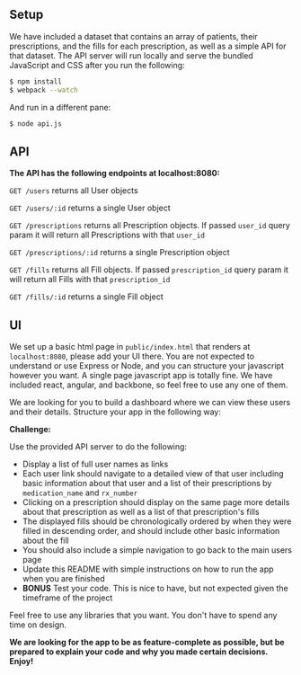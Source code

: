 ## Setup
We have included a dataset that contains an array of patients, their prescriptions, and the fills for each prescription, as well as a simple API for that dataset. The API server will run locally and serve the bundled JavaScript and CSS after you run the following:

```sh
$ npm install
$ webpack --watch
```

And run in a different pane:
```sh
$ node api.js
```

## API

**The API has the following endpoints at localhost:8080:**

`GET /users` returns all User objects

`GET /users/:id` returns a single User object

`GET /prescriptions` returns all Prescription objects. If passed `user_id` query param it will return all Prescriptions with that `user_id`

`GET /prescriptions/:id` returns a single Prescription object

`GET /fills` returns all Fill objects. If passed `prescription_id` query param it will return all Fills with that `prescription_id`

`GET /fills/:id` returns a single Fill object

## UI

We set up a basic html page in `public/index.html` that renders at `localhost:8080`, please add your UI there. You are not expected to understand or use Express or Node, and you can structure your javascript however you want. A single page javascript app is totally fine. We have included react, angular, and backbone, so feel free to use any one of them.

We are looking for you to build a dashboard where we can view these users and their details. Structure your app in the following way:

**Challenge:**

Use the provided API server to do the following:

*  Display a list of full user names as links
*  Each user link should navigate to a detailed view of that user including basic information about that user and a list of their prescriptions by `medication_name` and `rx_number`
*  Clicking on a prescription should display on the same page more details about that prescription as well as a list of that prescription's fills
*  The displayed fills should be chronologically ordered by when they were filled in descending order, and should include other basic information about the fill
*  You should also include a simple navigation to go back to the main users page
*  Update this README with simple instructions on how to run the app when you are finished
* **BONUS** Test your code. This is nice to have, but not expected given the timeframe of the project

Feel free to use any libraries that you want. You don't have to spend any time on design.

**We are looking for the app to be as feature-complete as possible, but be prepared to explain your code and why you made certain decisions. Enjoy!**

